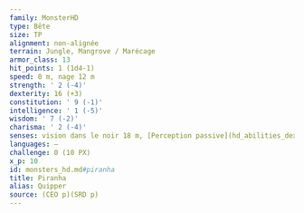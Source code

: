 ```yaml
---
family: MonsterHD
type: Bête
size: TP
alignment: non-alignée
terrain: Jungle, Mangrove / Marécage
armor_class: 13
hit_points: 1 (1d4-1)
speed: 0 m, nage 12 m
strength: ' 2 (-4)'
dexterity: 16 (+3)
constitution: ' 9 (-1)'
intelligence: ' 1 (-5)'
wisdom: ' 7 (-2)'
charisma: ' 2 (-4)'
senses: vision dans le noir 18 m, [Perception passive](hd_abilities_dexterity_perception_passive.md) 8
languages: —
challenge: 0 (10 PX)
x_p: 10
id: monsters_hd.md#piranha
title: Piranha
alias: Quipper
source: (CEO p)(SRD p)
---
```


